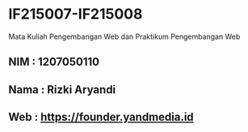 # IF215007-IF215008

Mata Kuliah Pengembangan Web dan Praktikum Pengembangan Web

## NIM : 1207050110

## Nama : Rizki Aryandi

## Web : <a href="https://founder.yandmedia.id">https://founder.yandmedia.id</a>
